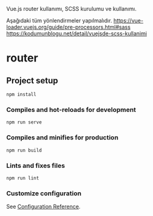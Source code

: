 Vue.js router kullanımı, SCSS kurulumu ve kullanımı.

Aşağıdaki tüm yönlendirmeler yapılmalıdır.
https://vue-loader.vuejs.org/guide/pre-processors.html#sass
https://kodumunblogu.net/detail/vuejsde-scss-kullanimi

# router

## Project setup
```
npm install
```

### Compiles and hot-reloads for development
```
npm run serve
```

### Compiles and minifies for production
```
npm run build
```

### Lints and fixes files
```
npm run lint
```

### Customize configuration
See [Configuration Reference](https://cli.vuejs.org/config/).
